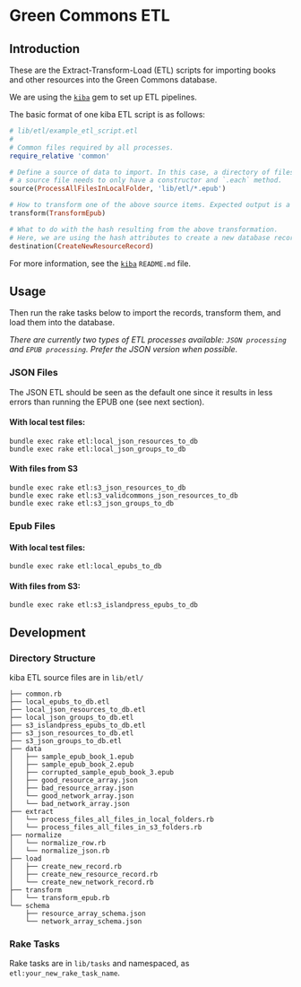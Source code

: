 # Green Commons ETL

## Introduction

These are the Extract-Transform-Load (ETL)
scripts for importing books and other resources
into the Green Commons database.

We are using the [`kiba`] gem
to set up ETL pipelines.

[`kiba`]: https://github.com/thbar/kiba

The basic format of one kiba ETL script is as follows:

```ruby
# lib/etl/example_etl_script.etl
#
# Common files required by all processes.
require_relative 'common'

# Define a source of data to import. In this case, a directory of files.
# a source file needs to only have a constructor and `.each` method.
source(ProcessAllFilesInLocalFolder, 'lib/etl/*.epub')

# How to transform one of the above source items. Expected output is a hash.
transform(TransformEpub)

# What to do with the hash resulting from the above transformation.
# Here, we are using the hash attributes to create a new database record.
destination(CreateNewResourceRecord)
```

For more information, see the [`kiba`] `README.md` file.

## Usage

Then run the rake tasks below to import the records,
transform them,
and load them into the database.

*There are currently two types of ETL processes available: `JSON processing` and `EPUB processing`. Prefer the JSON version when possible.*

### JSON Files

The JSON ETL should be seen as the default one since it results in less errors than running the EPUB one (see next section).

#### With local test files:

```
bundle exec rake etl:local_json_resources_to_db
bundle exec rake etl:local_json_groups_to_db
```

#### With files from S3

```
bundle exec rake etl:s3_json_resources_to_db
bundle exec rake etl:s3_validcommons_json_resources_to_db
bundle exec rake etl:s3_json_groups_to_db
```

### Epub Files

#### With local test files:

```
bundle exec rake etl:local_epubs_to_db
```

#### With files from S3:

```
bundle exec rake etl:s3_islandpress_epubs_to_db
```

## Development

### Directory Structure

kiba ETL source files are in `lib/etl/`

```
├── common.rb
├── local_epubs_to_db.etl
├── local_json_resources_to_db.etl
├── local_json_groups_to_db.etl
├── s3_islandpress_epubs_to_db.etl
├── s3_json_resources_to_db.etl
├── s3_json_groups_to_db.etl
├── data
│   ├── sample_epub_book_1.epub
│   ├── sample_epub_book_2.epub
│   ├── corrupted_sample_epub_book_3.epub
│   ├── good_resource_array.json
│   ├── bad_resource_array.json
│   └── good_network_array.json
│   └── bad_network_array.json
├── extract
│   └── process_files_all_files_in_local_folders.rb
│   └── process_files_all_files_in_s3_folders.rb
├── normalize
│   └── normalize_row.rb
│   └── normalize_json.rb
├── load
│   ├── create_new_record.rb
│   ├── create_new_resource_record.rb
│   └── create_new_network_record.rb
├── transform
│   └── transform_epub.rb
└── schema
    ├── resource_array_schema.json
    └── network_array_schema.json

```

### Rake Tasks

Rake tasks are in `lib/tasks` and namespaced, as `etl:your_new_rake_task_name`.
